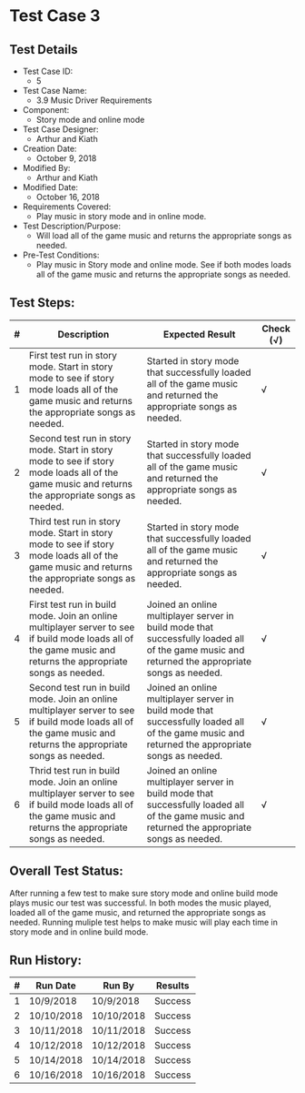 # Test Case 3 

## Test Details

* Test Case ID:
  * 5
* Test Case Name:
  * 3.9 Music Driver Requirements
* Component: 
  * Story mode and online mode
* Test Case Designer:
  * Arthur and Kiath
* Creation Date:
  * October 9, 2018
* Modified By:
  * Arthur and Kiath
* Modified Date:
  * October 16, 2018
* Requirements Covered:
  * Play music in story mode and in online mode.
* Test Description/Purpose:
  * Will load all of the game music and returns the appropriate songs as needed.
* Pre-Test Conditions:
  * Play music in Story mode and online mode. See if both modes loads all of the game music and returns the appropriate songs as needed.
## Test Steps: 
| # | Description | Expected Result | Check (√) |
| --- | --- | --- | --- |
| 1 |First test run in story mode. Start in story mode to see if story mode loads all of the game music and returns the appropriate songs as needed.|Started in story mode that successfully loaded all of the game music and returned the appropriate songs as needed.|√|			
| 2 |Second test run in story mode. Start in story mode to see if story mode loads all of the game music and returns the appropriate songs as needed.|Started in story mode that successfully loaded all of the game music and returned the appropriate songs as needed.|√|			
| 3 |Third test run in story mode. Start in story mode to see if story mode loads all of the game music and returns the appropriate songs as needed.|Started in story mode that successfully loaded all of the game music and returned the appropriate songs as needed.|√|						
| 4 |First test run in build mode. Join an online multiplayer server to see if build mode loads all of the game music and returns the appropriate songs as needed.|Joined an online multiplayer server in build mode that successfully loaded all of the game music and returned the appropriate songs as needed.|√|			
| 5 |Second test run in build mode. Join an online multiplayer server to see if build mode loads all of the game music and returns the appropriate songs as needed.|Joined an online multiplayer server in build mode that successfully loaded all of the game music and returned the appropriate songs as needed.|√|			
| 6 |Thrid test run in build mode. Join an online multiplayer server to see if build mode loads all of the game music and returns the appropriate songs as needed.|Joined an online multiplayer server in build mode that successfully loaded all of the game music and returned the appropriate songs as needed.|√|						

## Overall Test Status: 
After running a few test to make sure story mode and online build mode plays music our test was successful. In both modes the music played, loaded all of the game music, and returned the appropriate songs as needed. Running muliple test helps to make music will play each time in story mode and in online build mode. 


## Run History:
| # |	Run Date |	Run By |	Results |
| --- | --- | --- | --- |
| 1 | 10/9/2018 | 10/9/2018 | Success |			
| 2 | 10/10/2018 | 10/10/2018 | Success |			
| 3 | 10/11/2018 | 10/11/2018 | Success |
| 4 | 10/12/2018 | 10/12/2018 | Success |
| 5 | 10/14/2018 | 10/14/2018 | Success |
| 6 | 10/16/2018 | 10/16/2018 | Success |
